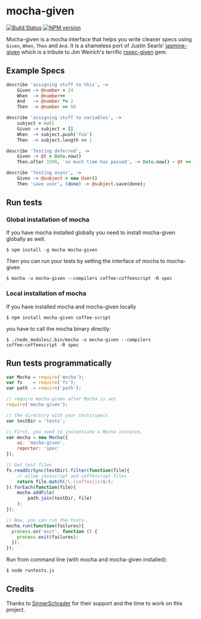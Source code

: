 # mocha-given

[![Build Status](https://travis-ci.org/rendro/mocha-given.png?branch=development)](https://travis-ci.org/rendro/mocha-given)
[![NPM version](https://badge.fury.io/js/mocha-given.png)](http://badge.fury.io/js/mocha-given)

Mocha-given is a mocha interface that helps you write cleaner specs using `Given`, `When`, `Then` and `And`.
It is a shameless port of Justin Searls' [jasmine-given](https://github.com/searls/jasmine-given) which is a tribute to Jim Weirich's terrific [rspec-given](https://github.com/jimweirich/rspec-given) gem.

## Example Specs

``` coffeescript
describe 'assigning stuff to this', ->
	Given -> @number = 24
	When  -> @number++
	And   -> @number *= 2
	Then  -> @number == 50

describe 'assigning stuff to variables', ->
	subject = null
	Given -> subject = []
	When  -> subject.push('foo')
	Then  -> subject.length == 1

describe 'Testing deferred', ->
	Given -> @t = Date.now()
	Then.after 1500, 'so much time has passed', -> Date.now() - @t >= 1500

describe 'Testing async', ->
	Given -> @subject = new User()
	Then 'save user', (done) -> @subject.save(done);
```

## Run tests

### Global installation of mocha

If you have mocha installed globally you need to install mocha-given globally as well.
```
$ npm install -g mocha mocha-given
```
Then you can run your tests by setting the interface of mocha to mocha-given
```
$ mocha -u mocha-given --compilers coffee:coffeescript -R spec
```
### Local installation of mocha

If you have installed mocha and mocha-given locally
```
$ npm install mocha-given coffee-script
```
you have to call the mocha binary directly:
```
$ ./node_modules/.bin/mocha -u mocha-given --compilers coffee:coffeescript -R spec
```

## Run tests programmatically

``` javascript
var Mocha = require('mocha');
var fs    = require('fs');
var path  = require('path');

// require mocha-given after Mocha is set
require('mocha-given');

// the directory with your tests/specs
var testDir = 'tests';

// First, you need to instantiate a Mocha instance.
var mocha = new Mocha({
	ui: 'mocha-given',
	reporter: 'spec'
});

// Get test files
fs.readdirSync(testDir).filter(function(file){
	// allow javascript and coffescript files
	return file.match(/\.(coffee|js)$/);
}).forEach(function(file){
	mocha.addFile(
		path.join(testDir, file)
	);
});

// Now, you can run the tests.
mocha.run(function(failures){
  process.on('exit', function () {
	process.exit(failures);
  });
});
```

Run from command line (with mocha and mocha-given installed):

```
$ node runtests.js
```

Credits
-------

Thanks to [SinnerSchrader](http://www.sinnerschrader.com/) for their support and the time to work on this project.
